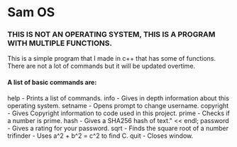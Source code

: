 # Sam OS
### THIS IS NOT AN OPERATING SYSTEM, THIS IS A PROGRAM WITH MULTIPLE FUNCTIONS.
This is a simple program that I made in c++ that has some of functions. There are not a lot of commands but it will be updated overtime.

#### A list of basic commands are:
help		  - Prints a list of commands.
info		  - Gives in depth information about this operating system.
setname	  - Opens prompt to change username.
copyright	- Gives Copyright information to code used in this project.
prime		  - Checks if a number is prime.
hash		  - Gives a SHA256 hash of text." << endl;
password	- Gives a rating for your password.
sqrt		  - Finds the square root of a number
trifinder	- Uses a^2 + b^2 = c^2 to find C.
quit	  	- Closes window.
